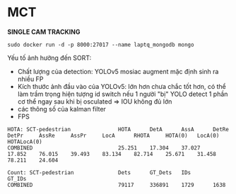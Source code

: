 # MCT

**SINGLE CAM TRACKING**

```
sudo docker run -d -p 8000:27017 --name laptq_mongodb mongo
```

Yếu tố ảnh hưởng đến SORT:
* Chất lượng của detection: YOLOv5 mosiac augment mặc định sinh ra nhiều FP
* Kích thước ảnh đầu vào của YOLOv5: lớn hơn chưa chắc tốt hơn, có thể làm trầm trọng hiện tượng id switch nếu 1 người "bị" YOLO detect 1 phần cơ thể ngay sau khi bị osculated => IOU không đủ lớn
* các thông số của kalman filter
* FPS

```
HOTA: SCT-pedestrian               HOTA      DetA      AssA      DetRe     DetPr     AssRe     AssPr     LocA      RHOTA     HOTA(0)   LocA(0)   HOTALocA(0)
COMBINED                           25.251    17.304    37.027    17.852    76.015    39.493    83.134    82.714    25.671    31.458    78.211    24.604    

Count: SCT-pedestrian              Dets      GT_Dets   IDs       GT_IDs    
COMBINED                           79117     336891    1729      1638      
```


